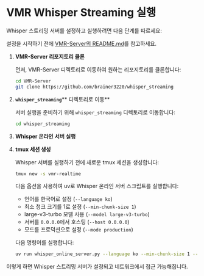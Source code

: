 # VMR Whisper Streaming 실행

Whisper 스트리밍 서버를 설정하고 실행하려면 다음 단계를 따르세요:

설정을 시작하기 전에 [VMR-Server의 README.md](https://github.com/brainer3220/VMR-Server)를 참고하세요.

1. **VMR-Server 리포지토리 클론**

   먼저, VMR-Server 디렉토리로 이동하여 원하는 리포지토리를 클론합니다:

   ```bash
   cd VMR-Server
   git clone https://github.com/brainer3220/whisper_streaming
   ```

2. **`whisper_streaming`**\*\* 디렉토리로 이동\*\*

   서버 실행을 준비하기 위해 `whisper_streaming` 디렉토리로 이동합니다:

   ```bash
   cd whisper_streaming
   ```

3. **Whisper 온라인 서버 실행**

4. **tmux 세션 생성**

   Whisper 서버를 실행하기 전에 새로운 tmux 세션을 생성합니다:

   ```bash
   tmux new -s vmr-realtime
   ```

   다음 옵션을 사용하여 uv로 Whisper 온라인 서버 스크립트를 실행합니다:

   - 언어를 한국어로 설정 (`--language ko`)
   - 최소 청크 크기를 1로 설정 (`--min-chunk-size 1`)
   - large-v3-turbo 모델 사용 (`--model large-v3-turbo`)
   - 서버를 `0.0.0.0`에서 호스팅 (`--host 0.0.0.0`)
   - 모드를 프로덕션으로 설정 (`--mode production`)

   다음 명령어를 실행합니다:

   ```bash
   uv run whisper_online_server.py --language ko --min-chunk-size 1 --model large-v3-turbo --host 0.0.0.0 --mode production
   ```

이렇게 하면 Whisper 스트리밍 서버가 설정되고 네트워크에서 접근 가능해집니다.

